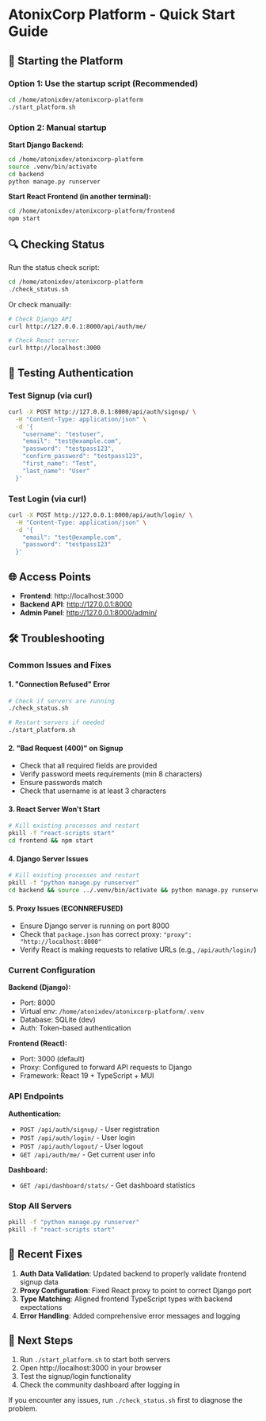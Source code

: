 # AtonixCorp Platform - Quick Start Guide

## 🚀 Starting the Platform

### Option 1: Use the startup script (Recommended)
```bash
cd /home/atonixdev/atonixcorp-platform
./start_platform.sh
```

### Option 2: Manual startup

**Start Django Backend:**
```bash
cd /home/atonixdev/atonixcorp-platform
source .venv/bin/activate
cd backend
python manage.py runserver
```

**Start React Frontend (in another terminal):**
```bash
cd /home/atonixdev/atonixcorp-platform/frontend
npm start
```

## 🔍 Checking Status

Run the status check script:
```bash
cd /home/atonixdev/atonixcorp-platform
./check_status.sh
```

Or check manually:
```bash
# Check Django API
curl http://127.0.0.1:8000/api/auth/me/

# Check React server
curl http://localhost:3000
```

## 🧪 Testing Authentication

### Test Signup (via curl)
```bash
curl -X POST http://127.0.0.1:8000/api/auth/signup/ \
  -H "Content-Type: application/json" \
  -d '{
    "username": "testuser",
    "email": "test@example.com",
    "password": "testpass123",
    "confirm_password": "testpass123",
    "first_name": "Test",
    "last_name": "User"
  }'
```

### Test Login (via curl)
```bash
curl -X POST http://127.0.0.1:8000/api/auth/login/ \
  -H "Content-Type: application/json" \
  -d '{
    "email": "test@example.com",
    "password": "testpass123"
  }'
```

## 🌐 Access Points

- **Frontend**: http://localhost:3000
- **Backend API**: http://127.0.0.1:8000
- **Admin Panel**: http://127.0.0.1:8000/admin/

## 🛠️ Troubleshooting

### Common Issues and Fixes

#### 1. "Connection Refused" Error
```bash
# Check if servers are running
./check_status.sh

# Restart servers if needed
./start_platform.sh
```

#### 2. "Bad Request (400)" on Signup
- Check that all required fields are provided
- Verify password meets requirements (min 8 characters)
- Ensure passwords match
- Check that username is at least 3 characters

#### 3. React Server Won't Start
```bash
# Kill existing processes and restart
pkill -f "react-scripts start"
cd frontend && npm start
```

#### 4. Django Server Issues
```bash
# Kill existing processes and restart
pkill -f "python manage.py runserver"
cd backend && source ../.venv/bin/activate && python manage.py runserver
```

#### 5. Proxy Issues (ECONNREFUSED)
- Ensure Django server is running on port 8000
- Check that `package.json` has correct proxy: `"proxy": "http://localhost:8000"`
- Verify React is making requests to relative URLs (e.g., `/api/auth/login/`)

### Current Configuration

**Backend (Django):**
- Port: 8000
- Virtual env: `/home/atonixdev/atonixcorp-platform/.venv`
- Database: SQLite (dev)
- Auth: Token-based authentication

**Frontend (React):**
- Port: 3000 (default)
- Proxy: Configured to forward API requests to Django
- Framework: React 19 + TypeScript + MUI

### API Endpoints

**Authentication:**
- `POST /api/auth/signup/` - User registration
- `POST /api/auth/login/` - User login
- `POST /api/auth/logout/` - User logout
- `GET /api/auth/me/` - Get current user info

**Dashboard:**
- `GET /api/dashboard/stats/` - Get dashboard statistics

### Stop All Servers

```bash
pkill -f "python manage.py runserver"
pkill -f "react-scripts start"
```

## 📝 Recent Fixes

1. **Auth Data Validation**: Updated backend to properly validate frontend signup data
2. **Proxy Configuration**: Fixed React proxy to point to correct Django port
3. **Type Matching**: Aligned frontend TypeScript types with backend expectations
4. **Error Handling**: Added comprehensive error messages and logging

## 🎯 Next Steps

1. Run `./start_platform.sh` to start both servers
2. Open http://localhost:3000 in your browser
3. Test the signup/login functionality
4. Check the community dashboard after logging in

If you encounter any issues, run `./check_status.sh` first to diagnose the problem.